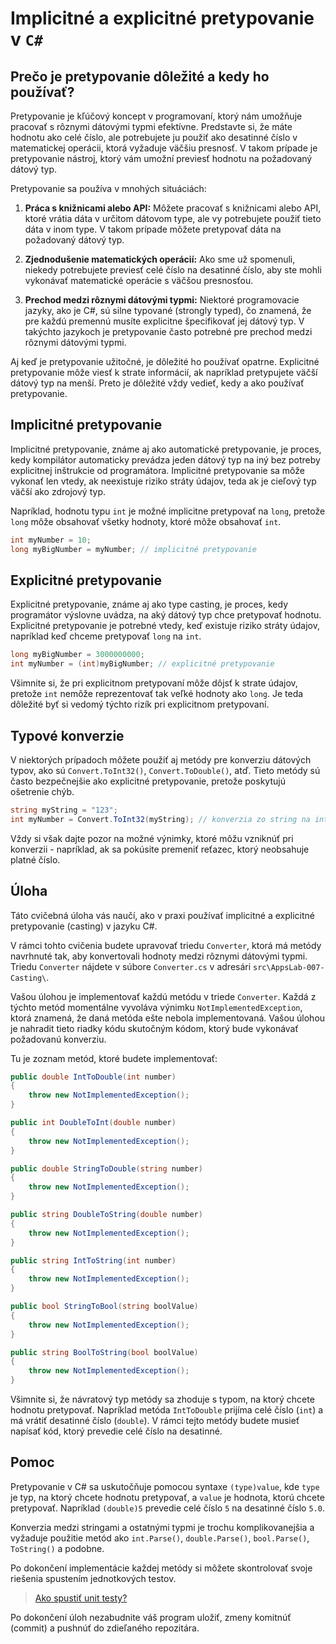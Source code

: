 # Implicitné a explicitné pretypovanie v `C#`

## Prečo je pretypovanie dôležité a kedy ho používať?

Pretypovanie je kľúčový koncept v programovaní, ktorý nám umožňuje pracovať s rôznymi dátovými typmi efektívne. Predstavte si, že máte hodnotu ako celé číslo, ale potrebujete ju použiť ako desatinné číslo v matematickej operácii, ktorá vyžaduje väčšiu presnosť. V takom prípade je pretypovanie nástroj, ktorý vám umožní previesť hodnotu na požadovaný dátový typ.

Pretypovanie sa používa v mnohých situáciách:

1. **Práca s knižnicami alebo API:** Môžete pracovať s knižnicami alebo API, ktoré vrátia dáta v určitom dátovom type, ale vy potrebujete použiť tieto dáta v inom type. V takom prípade môžete pretypovať dáta na požadovaný dátový typ.

2. **Zjednodušenie matematických operácií:** Ako sme už spomenuli, niekedy potrebujete previesť celé číslo na desatinné číslo, aby ste mohli vykonávať matematické operácie s väčšou presnosťou.

3. **Prechod medzi rôznymi dátovými typmi:** Niektoré programovacie jazyky, ako je C#, sú silne typované (strongly typed), čo znamená, že pre každú premennú musíte explicitne špecifikovať jej dátový typ. V takýchto jazykoch je pretypovanie často potrebné pre prechod medzi rôznymi dátovými typmi.

Aj keď je pretypovanie užitočné, je dôležité ho používať opatrne. Explicitné pretypovanie môže viesť k strate informácií, ak napríklad pretypujete väčší dátový typ na menší. Preto je dôležité vždy vedieť, kedy a ako používať pretypovanie.

## Implicitné pretypovanie

Implicitné pretypovanie, známe aj ako automatické pretypovanie, je proces, kedy kompilátor automaticky prevádza jeden dátový typ na iný bez potreby explicitnej inštrukcie od programátora. Implicitné pretypovanie sa môže vykonať len vtedy, ak neexistuje riziko stráty údajov, teda ak je cieľový typ väčší ako zdrojový typ.

Napríklad, hodnotu typu `int` je možné implicitne pretypovať na `long`, pretože `long` môže obsahovať všetky hodnoty, ktoré môže obsahovať `int`.

```csharp
int myNumber = 10;
long myBigNumber = myNumber; // implicitné pretypovanie
```

## Explicitné pretypovanie

Explicitné pretypovanie, známe aj ako type casting, je proces, kedy programátor výslovne uvádza, na aký dátový typ chce pretypovať hodnotu. Explicitné pretypovanie je potrebné vtedy, keď existuje riziko stráty údajov, napríklad keď chceme pretypovať `long` na `int`.

```csharp
long myBigNumber = 3000000000;
int myNumber = (int)myBigNumber; // explicitné pretypovanie
```

Všimnite si, že pri explicitnom pretypovaní môže dôjsť k strate údajov, pretože `int` nemôže reprezentovať tak veľké hodnoty ako `long`. Je teda dôležité byť si vedomý týchto rizík pri explicitnom pretypovaní.

## Typové konverzie

V niektorých prípadoch môžete použiť aj metódy pre konverziu dátových typov, ako sú `Convert.ToInt32()`, `Convert.ToDouble()`, atď. Tieto metódy sú často bezpečnejšie ako explicitné pretypovanie, pretože poskytujú ošetrenie chýb.

```csharp
string myString = "123";
int myNumber = Convert.ToInt32(myString); // konverzia zo string na int
```

Vždy si však dajte pozor na možné výnimky, ktoré môžu vzniknúť pri konverzii - napríklad, ak sa pokúsite premeniť reťazec, ktorý neobsahuje platné číslo.

## Úloha

Táto cvičebná úloha vás naučí, ako v praxi používať implicitné a explicitné pretypovanie (casting) v jazyku C#.

V rámci tohto cvičenia budete upravovať triedu `Converter`, ktorá má metódy navrhnuté tak, aby konvertovali hodnoty medzi rôznymi dátovými typmi. Triedu `Converter` nájdete v súbore `Converter.cs` v adresári `src\AppsLab-007-Casting\`.

Vašou úlohou je implementovať každú metódu v triede `Converter`. Každá z týchto metód momentálne vyvoláva výnimku `NotImplementedException`, ktorá znamená, že daná metóda ešte nebola implementovaná. Vašou úlohou je nahradit tieto riadky kódu skutočným kódom, ktorý bude vykonávať požadovanú konverziu.

Tu je zoznam metód, ktoré budete implementovať:

```csharp
public double IntToDouble(int number)
{
    throw new NotImplementedException();
}

public int DoubleToInt(double number)
{
    throw new NotImplementedException();
}

public double StringToDouble(string number)
{
    throw new NotImplementedException();
}

public string DoubleToString(double number)
{
    throw new NotImplementedException();
}

public string IntToString(int number)
{
    throw new NotImplementedException();
}

public bool StringToBool(string boolValue)
{
    throw new NotImplementedException();
}

public string BoolToString(bool boolValue)
{
    throw new NotImplementedException();
}
```

Všimnite si, že návratový typ metódy sa zhoduje s typom, na ktorý chcete hodnotu pretypovať. Napríklad metóda `IntToDouble` prijíma celé číslo (`int`) a má vrátiť desatinné číslo (`double`). V rámci tejto metódy budete musieť napísať kód, ktorý prevedie celé číslo na desatinné.

## Pomoc

Pretypovanie v C# sa uskutočňuje pomocou syntaxe `(type)value`, kde `type` je typ, na ktorý chcete hodnotu pretypovať, a `value` je hodnota, ktorú chcete pretypovať. Napríklad `(double)5` prevedie celé číslo `5` na desatinné číslo `5.0`.

Konverzia medzi stringami a ostatnými typmi je trochu komplikovanejšia a vyžaduje použitie metód ako `int.Parse()`, `double.Parse()`, `bool.Parse()`, `ToString()` a podobne.

Po dokončení implementácie každej metódy si môžete skontrolovať svoje riešenia spustením jednotkových testov.

> [Ako spustiť unit testy?](/lekcie/Ako_spustit_unit_testy.md)

Po dokončení úloh nezabudnite váš program uložiť, zmeny komitnúť (commit) a pushnúť do zdieľaného repozitára.